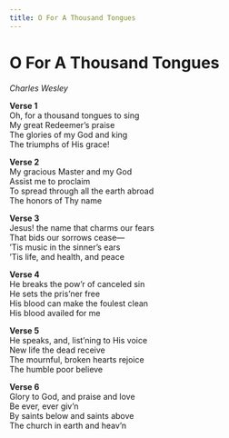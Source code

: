 ```yaml
---
title: O For A Thousand Tongues  
---
```


# O For A Thousand Tongues  
  
_Charles Wesley_  
  
**Verse 1**  
Oh, for a thousand tongues to sing  
My great Redeemer’s praise  
The glories of my God and king  
The triumphs of His grace!  
  
**Verse 2**  
My gracious Master and my God  
Assist me to proclaim  
To spread through all the earth abroad  
The honors of Thy name  
  
**Verse 3**  
Jesus! the name that charms our fears  
That bids our sorrows cease—  
’Tis music in the sinner’s ears  
’Tis life, and health, and peace  
  
**Verse 4**  
He breaks the pow’r of canceled sin  
He sets the pris’ner free  
His blood can make the foulest clean  
His blood availed for me  
  
**Verse 5**  
He speaks, and, list’ning to His voice  
New life the dead receive  
The mournful, broken hearts rejoice  
The humble poor believe  
  
**Verse 6**  
Glory to God, and praise and love  
Be ever, ever giv’n  
By saints below and saints above  
The church in earth and heav’n  
  
  